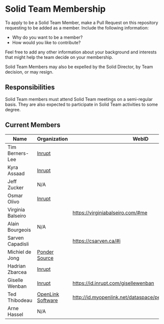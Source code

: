 # Solid Team Membership

To apply to be a Solid Team Member, make a Pull Request on this repository requesting to be added as a member. Include the following information:

* Why do you want to be a member?
* How would you like to contribute?

Feel free to add any other information about your background and interests that might help the team decide on your membership.

Solid Team Members may also be expelled by the Solid Director, by Team decision, or may resign.

## Responsibilities

Solid Team members must attend Solid Team meetings on a semi-regular basis. They are also expected to participate in Solid Team activities to some degree.

## Current Members

| Name |Organization | WebID |
| --- | --- | --- |
| Tim Berners-Lee | [Inrupt](https://www.inrupt.com/) | |
| Kyra Assaad | [Inrupt](https://www.inrupt.com/) | |
| Jeff Zucker | N/A | |
| Osmar Olivo | [Inrupt](https://www.inrupt.com/)| |
| Virginia Balseiro | | https://virginiabalseiro.com/#me|
| Alain Bourgeois | N/A | |
| Sarven Capadisli | | https://csarven.ca/#i |
| Michiel de Jong   | [Ponder Source](https://pondersource.com/) | |
| Hadrian Zbarcea   | [Inrupt](https://www.inrupt.com/) | |
| Giselle Wenban | [Inrupt](https://www.inrupt.com/) | https://id.inrupt.com/gisellewenban |
| Ted Thibodeau     | [OpenLink Software](https://www.openlinksw.com/) | http://id.myopenlink.net/dataspace/person/tthibodeau#this |
| Arne Hassel       | N/A | |
